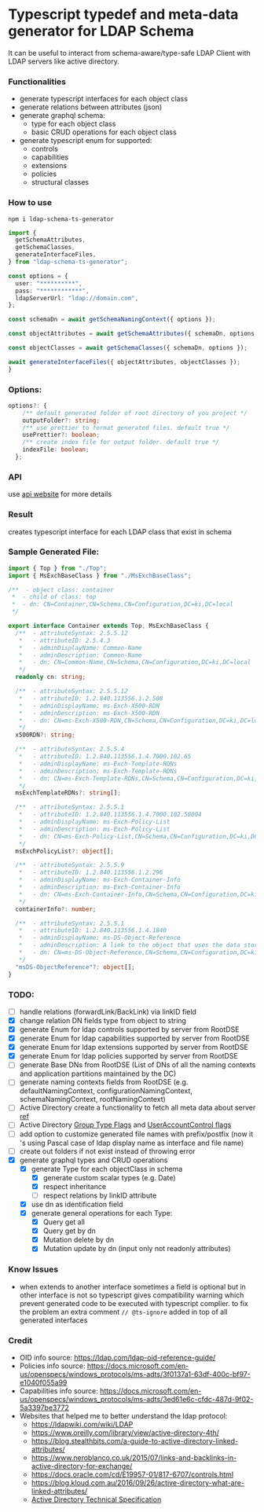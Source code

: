 # Typescript typedef and meta-data generator for LDAP Schema

It can be useful to interact from schema-aware/type-safe LDAP Client with LDAP servers like active directory.

### Functionalities

- generate typescript interfaces for each object class
- generate relations between attributes (json)
- generate graphql schema:
  - type for each object class
  - basic CRUD operations for each object class
- generate typescript enum for supported:
  - controls
  - capabilities
  - extensions
  - policies
  - structural classes

### How to use

```
npm i ldap-schema-ts-generator
```

```ts
import {
  getSchemaAttributes,
  getSchemaClasses,
  generateInterfaceFiles,
} from "ldap-schema-ts-generator";

const options = {
  user: "**********",
  pass: "************",
  ldapServerUrl: "ldap://domain.com",
};

const schemaDn = await getSchemaNamingContext({ options });

const objectAttributes = await getSchemaAttributes({ schemaDn, options });

const objectClasses = await getSchemaClasses({ schemaDn, options });

await generateInterfaceFiles({ objectAttributes, objectClasses });
}

```

### Options:

```ts
options?: {
    /** default generated folder of root directory of you project */
    outputFolder?: string;
    /** use prettier to format generated files. default true */
    usePrettier?: boolean;
    /** create index file for output folder. default true */
    indexFile: boolean;
  };

```

### API

use [api website](https://saostad.github.io/ldap-schema-ts-generator/modules/_index_.html) for more details

### Result

creates typescript interface for each LDAP class that exist in schema

### Sample Generated File:

```ts Account.ts
import { Top } from "./Top";
import { MsExchBaseClass } from "./MsExchBaseClass";

/**  - object class: container
 *  - child of class: top
 *  - dn: CN=Container,CN=Schema,CN=Configuration,DC=ki,DC=local
 */

export interface Container extends Top, MsExchBaseClass {
  /**  - attributeSyntax: 2.5.5.12
   *   - attributeID: 2.5.4.3
   *   - adminDisplayName: Common-Name
   *   - adminDescription: Common-Name
   *   - dn: CN=Common-Name,CN=Schema,CN=Configuration,DC=ki,DC=local
   */
  readonly cn: string;

  /**  - attributeSyntax: 2.5.5.12
   *   - attributeID: 1.2.840.113556.1.2.508
   *   - adminDisplayName: ms-Exch-X500-RDN
   *   - adminDescription: ms-Exch-X500-RDN
   *   - dn: CN=ms-Exch-X500-RDN,CN=Schema,CN=Configuration,DC=ki,DC=local
   */
  x500RDN?: string;

  /**  - attributeSyntax: 2.5.5.4
   *   - attributeID: 1.2.840.113556.1.4.7000.102.65
   *   - adminDisplayName: ms-Exch-Template-RDNs
   *   - adminDescription: ms-Exch-Template-RDNs
   *   - dn: CN=ms-Exch-Template-RDNs,CN=Schema,CN=Configuration,DC=ki,DC=local
   */
  msExchTemplateRDNs?: string[];

  /**  - attributeSyntax: 2.5.5.1
   *   - attributeID: 1.2.840.113556.1.4.7000.102.50004
   *   - adminDisplayName: ms-Exch-Policy-List
   *   - adminDescription: ms-Exch-Policy-List
   *   - dn: CN=ms-Exch-Policy-List,CN=Schema,CN=Configuration,DC=ki,DC=local
   */
  msExchPolicyList?: object[];

  /**  - attributeSyntax: 2.5.5.9
   *   - attributeID: 1.2.840.113556.1.2.296
   *   - adminDisplayName: ms-Exch-Container-Info
   *   - adminDescription: ms-Exch-Container-Info
   *   - dn: CN=ms-Exch-Container-Info,CN=Schema,CN=Configuration,DC=ki,DC=local
   */
  containerInfo?: number;

  /**  - attributeSyntax: 2.5.5.1
   *   - attributeID: 1.2.840.113556.1.4.1840
   *   - adminDisplayName: ms-DS-Object-Reference
   *   - adminDescription: A link to the object that uses the data stored in the object that contains this attribute.
   *   - dn: CN=ms-DS-Object-Reference,CN=Schema,CN=Configuration,DC=ki,DC=local
   */
  "msDS-ObjectReference"?: object[];
}
```

### TODO:

- [ ] handle relations (forwardLink/BackLink) via linkID field
- [x] change relation DN fields type from object to string
- [x] generate Enum for ldap controls supported by server from RootDSE
- [x] generate Enum for ldap capabilities supported by server from RootDSE
- [x] generate Enum for ldap extensions supported by server from RootDSE
- [x] generate Enum for ldap policies supported by server from RootDSE
- [ ] generate Base DNs from RootDSE (List of DNs of all the naming contexts and application partitions maintained by the DC)
- [ ] generate naming contexts fields from RootDSE (e.g. defaultNamingContext, configurationNamingContext, schemaNamingContext, rootNamingContext)
- [ ] Active Directory create a functionality to fetch all meta data about server [ref](https://docs.microsoft.com/en-us/windows/win32/adschema/rootdse)
- [ ] Active Directory [Group Type Flags](https://docs.microsoft.com/en-us/openspecs/windows_protocols/ms-adts/11972272-09ec-4a42-bf5e-3e99b321cf55) and [UserAccountControl flags](https://support.microsoft.com/en-us/help/305144/how-to-use-useraccountcontrol-to-manipulate-user-account-properties)
- [ ] add option to customize generated file names with prefix/postfix (now it 's using Pascal case of ldap display name as interface and file name)
- [ ] create out folders if not exist instead of throwing error
- [x] generate graphql types and CRUD operations
  - [x] generate Type for each objectClass in schema
    - [x] generate custom scalar types (e.g. Date)
    - [x] respect inheritance
    - [ ] respect relations by linkID attribute
  - [x] use dn as identification field
  - [x] generate general operations for each Type:
    - [x] Query get all
    - [x] Query get by dn
    - [x] Mutation delete by dn
    - [x] Mutation update by dn (input only not readonly attributes)

### Know Issues

- when extends to another interface sometimes a field is optional but in other interface is not so typescript gives compatibility warning which prevent generated code to be executed with typescript complier. to fix the problem an extra comment `// @ts-ignore` added in top of all generated interfaces

### Credit

- OID info source: https://ldap.com/ldap-oid-reference-guide/
- Policies info source: https://docs.microsoft.com/en-us/openspecs/windows_protocols/ms-adts/3f0137a1-63df-400c-bf97-e1040f055a99
- Capabilities info source: https://docs.microsoft.com/en-us/openspecs/windows_protocols/ms-adts/3ed61e6c-cfdc-487d-9f02-5a3397be3772
- Websites that helped me to better understand the ldap protocol:
  - https://ldapwiki.com/wiki/LDAP
  - https://www.oreilly.com/library/view/active-directory-4th/
  - https://blog.stealthbits.com/a-guide-to-active-directory-linked-attributes/
  - https://www.neroblanco.co.uk/2015/07/links-and-backlinks-in-active-directory-for-exchange/
  - https://docs.oracle.com/cd/E19957-01/817-6707/controls.html
  - https://blog.kloud.com.au/2016/09/26/active-directory-what-are-linked-attributes/
  - [Active Directory Technical Specification](https://docs.microsoft.com/en-us/openspecs/windows_protocols/ms-adts/d2435927-0999-4c62-8c6d-13ba31a52e1a)
